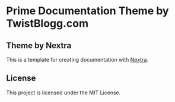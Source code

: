 # Prime Documentation Theme by TwistBlogg.com

## Theme by Nextra

This is a template for creating documentation with [Nextra](https://nextra.site).

## License

This project is licensed under the MIT License.

